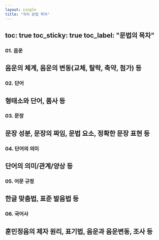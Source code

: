 ```yaml
---
layout: single
title: "국어 문법 목차"
---
```


toc: true
toc_sticky: true
toc_label: "문법의 목차"
---

### 01. 음운
음운의 체계, 음운의 변동(교체, 탈락, 축약, 첨가) 등
---

### 02. 단어
형태소와 단어, 품사 등
---

### 03. 문장
문장 성분, 문장의 짜임, 문법 요소, 정확한 문장 표현 등
---

### 04. 단어의 의미
단어의 의미/관계/양상 등
---

### 05. 어문 규정
한글 맞춤법, 표준 발음법 등
---

### 06. 국어사
훈민정음의 제자 원리, 표기법, 음운과 음운변동, 조사 등
---



